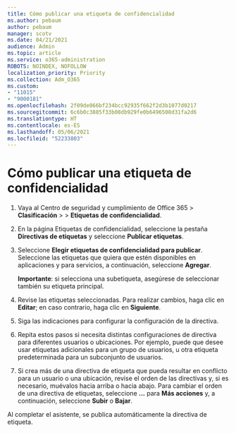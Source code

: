 ```yaml
---
title: Cómo publicar una etiqueta de confidencialidad
ms.author: pebaum
author: pebaum
manager: scotv
ms.date: 04/21/2021
audience: Admin
ms.topic: article
ms.service: o365-administration
ROBOTS: NOINDEX, NOFOLLOW
localization_priority: Priority
ms.collection: Adm_O365
ms.custom:
- "11015"
- "9000181"
ms.openlocfilehash: 2f09de066bf234bcc92935f662f2d3b1077d0217
ms.sourcegitcommit: 6c6b0c3885f33b08db929fe0b6496508d31fa2d6
ms.translationtype: HT
ms.contentlocale: es-ES
ms.lasthandoff: 05/06/2021
ms.locfileid: "52233803"
---
```

# <a name="how-to-publish-a-sensitivity-label"></a>Cómo publicar una etiqueta de confidencialidad

1. Vaya al Centro de seguridad y cumplimiento de Office 365 > **Clasificación** >  > **Etiquetas de confidencialidad**.

1. En la página Etiquetas de confidencialidad, seleccione la pestaña **Directivas de etiquetas** y seleccione **Publicar etiquetas**.

1. Seleccione **Elegir etiquetas de confidencialidad para publicar**. Seleccione las etiquetas que quiera que estén disponibles en aplicaciones y para servicios, a continuación, seleccione **Agregar**.

    **Importante**: si selecciona una subetiqueta, asegúrese de seleccionar también su etiqueta principal.

1. Revise las etiquetas seleccionadas. Para realizar cambios, haga clic en **Editar**; en caso contrario, haga clic en **Siguiente**.

1. Siga las indicaciones para configurar la configuración de la directiva.

1. Repita estos pasos si necesita distintas configuraciones de directiva para diferentes usuarios o ubicaciones. Por ejemplo, puede que desee usar etiquetas adicionales para un grupo de usuarios, u otra etiqueta predeterminada para un subconjunto de usuarios.

1. Si crea más de una directiva de etiqueta que pueda resultar en conflicto para un usuario o una ubicación, revise el orden de las directivas y, si es necesario, muévalos hacia arriba o hacia abajo. Para cambiar el orden de una directiva de etiquetas, seleccione **...** para **Más acciones** y, a continuación, seleccione **Subir** o **Bajar**.

Al completar el asistente, se publica automáticamente la directiva de etiqueta.